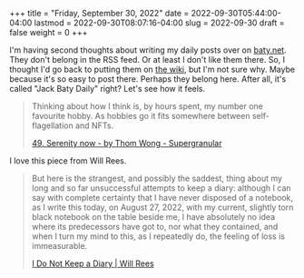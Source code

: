 +++
title = "Friday, September 30, 2022"
date = 2022-09-30T05:44:00-04:00
lastmod = 2022-09-30T08:07:16-04:00
slug = 2022-09-30
draft = false
weight = 0
+++

I'm having second thoughts about writing my daily posts over on [baty.net](https://baty.net). They don't belong in the RSS feed. Or at least I don't like them there. So, I thought I'd go back to putting them on [the wiki](https://rudimentarylathe.org), but I'm not sure why. Maybe because it's so easy to post there. Perhaps they belong here. After all, it's called "Jack Baty Daily" right? Let's see how it feels.

> Thinking about how I think is, by hours spent, my number one favourite hobby. As hobbies go it fits somewhere between self-flagellation and NFTs.
>
> [49. Serenity now - by Thom Wong - Supergranular](https://supergranular.substack.com/p/49-serenity-now)

I love this piece from Will Rees.

> But here is the strangest, and possibly the saddest, thing about my long and so far unsuccessful attempts to keep a diary: although I can say with complete certainty that I have never disposed of a notebook, as I write this today, on August 27, 2022, with my current, slightly torn black notebook on the table beside me, I have absolutely no idea where its predecessors have got to, nor what they contained, and when I turn my mind to this, as I repeatedly do, the feeling of loss is immeasurable.
>
> [I Do Not Keep a Diary | Will Rees](https://astra-mag.com/articles/i-do-not-keep-a-diary/?src=longreads)

[//]: # "Exported with love from a post written in Org mode"
[//]: # "- https://github.com/kaushalmodi/ox-hugo"
